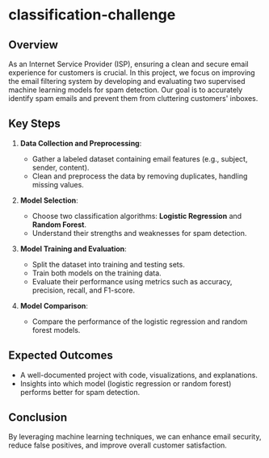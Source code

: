# classification-challenge

## Overview
As an Internet Service Provider (ISP), ensuring a clean and secure email experience for customers is crucial. In this project, we focus on improving the email filtering system by developing and evaluating two supervised machine learning models for spam detection. Our goal is to accurately identify spam emails and prevent them from cluttering customers' inboxes.

## Key Steps
1. **Data Collection and Preprocessing**:
   - Gather a labeled dataset containing email features (e.g., subject, sender, content).
   - Clean and preprocess the data by removing duplicates, handling missing values.

2. **Model Selection**:
   - Choose two classification algorithms: **Logistic Regression** and **Random Forest**.
   - Understand their strengths and weaknesses for spam detection.

3. **Model Training and Evaluation**:
   - Split the dataset into training and testing sets.
   - Train both models on the training data.
   - Evaluate their performance using metrics such as accuracy, precision, recall, and F1-score.

4. **Model Comparison**:
   - Compare the performance of the logistic regression and random forest models.

## Expected Outcomes
- A well-documented project with code, visualizations, and explanations.
- Insights into which model (logistic regression or random forest) performs better for spam detection.
  
## Conclusion
By leveraging machine learning techniques, we can enhance email security, reduce false positives, and improve overall customer satisfaction.
